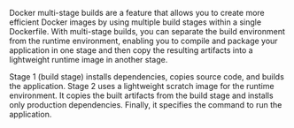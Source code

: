 Docker multi-stage builds are a feature that allows you to create more efficient Docker images by using multiple build stages within a single Dockerfile. With multi-stage builds, you can separate the build environment from the runtime environment, enabling you to compile and package your application in one stage and then copy the resulting artifacts into a lightweight runtime image in another stage.

  Stage 1 (build stage) installs dependencies, copies source code, and builds the application.
  Stage 2 uses a lightweight scratch image for the runtime environment. It copies the built artifacts from the build stage and installs only production dependencies.     Finally, it specifies the command to run the application.
